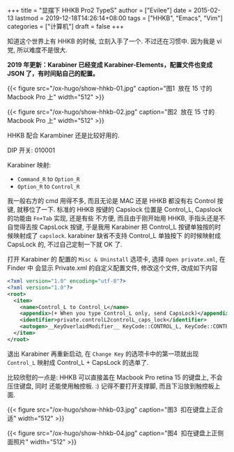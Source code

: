 +++
title = "显摆下 HHKB Pro2 TypeS"
author = ["Evilee"]
date = 2015-02-13
lastmod = 2019-12-18T14:26:14+08:00
tags = ["HHKB", "Emacs", "Vim"]
categories = ["计算机"]
draft = false
+++

知道这个世界上有 HHKB 的时候, 立刻入手了一个. 不过还在习惯中. 因为我是 vi 党, 所以难度不是很大.
<!--more-->

**2019 年更新：Karabiner 已经变成 Karabiner-Elements，配置文件也变成 JSON 了，有时间贴自己的配置。**

{{< figure src="/ox-hugo/show-hhkb-01.jpg" caption="&#22270;1&nbsp; 放在 15 寸的 Macbook Pro 上" width="512" >}}

{{< figure src="/ox-hugo/show-hhkb-02.jpg" caption="&#22270;2&nbsp; 放在 15 寸的 Macbook Pro 上" width="512" >}}

HHKB 配合 Karambiner 还是比较好用的.

DIP 开关: 010001

Karabiner 映射:

-   `Command_R` to `Option_R`
-   `Option_R` to `Control_R`

我一般右方的 cmd 用得不多, 而且无论是 MAC 还是 HHKB 都没有右 Control
按键, 就移位了一下. 标准的 HHKB 按键的 Capslock 位置是 Control\_L,
Capslock 的功能由 `Fn+Tab` 实现, 还是有些 不方便, 而且由于刚开始用 HHKB,
手指头还是不自觉得去按 CapsLock 按键, 于是我用 Karabiner 把 Control\_L
按键单独按的时候映射成了 `capslock`. karabiner 缺省不支持 Control\_L
单独按下 的时候映射成 CapsLock 的, 不过自己定制一下就 OK 了.

打开 Karabiner 的 配置的 `Misc & Uninstall` 选项卡, 选择
`Open private.xml`, 在 Finder 中 会显示 Private.xml 的自定义配置文件,
修改这个文件, 改成如下内容

```xml
<?xml version="1.0" encoding="utf-8"?>
<?xml version="1.0"?>
<root>
  <item>
    <name>Control_L to Control_L</name>
    <appendix>(+ When you type Control_L only, send CapsLock)</appendix>
    <identifier>private.controlL2controlL_caps_lock</identifier>
    <autogen>__KeyOverlaidModifier__ KeyCode::CONTROL_L, KeyCode::CONTROL_L, KeyCode::CAPSLOCK</autogen>
  </item>
</root>
```

退出 Karabiner 再重新启动, 在 `Change Key` 的选项卡中的第一项就出现
`Control_L` 映射成 Control\_L + CapsLock 的选单了.

比较欣慰的一点是: HHKB 可以直接盖在 Macbook Pro retina 15 的键盘上,
不会压住键盘, 同时 还能使用触控板. :) 记得不要打开支撑脚,
而且下沿放到触控板上面.

{{< figure src="/ox-hugo/show-hhkb-03.jpg" caption="&#22270;3&nbsp; 扣在键盘上正合适" width="512" >}}

{{< figure src="/ox-hugo/show-hhkb-04.jpg" caption="&#22270;4&nbsp; 扣在键盘上正侧面照片" width="512" >}}
